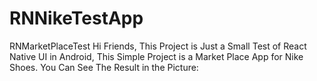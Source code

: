 # RNNikeTestApp

RNMarketPlaceTest
Hi Friends, 
This Project is Just a Small Test of React Native UI in Android,
This Simple Project is a Market Place App for Nike Shoes.
You Can See The Result in the Picture:
